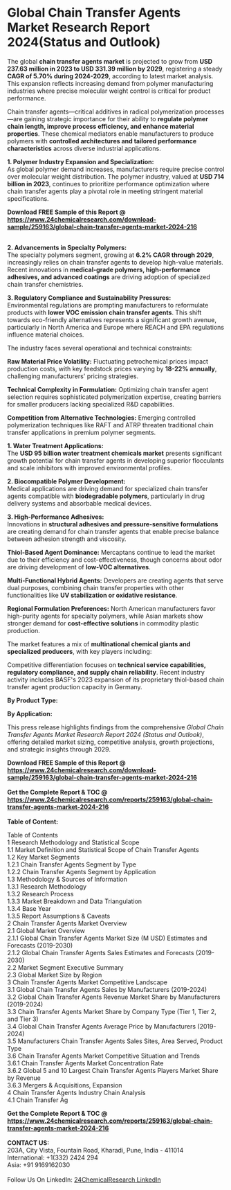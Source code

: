 <h1>Global Chain Transfer Agents Market Research Report 2024(Status and Outlook)</h1><p>The global <strong>chain transfer agents market</strong> is projected to grow from <strong>USD 237.63 million in 2023 to USD 331.39 million by 2029</strong>, registering a steady <strong>CAGR of 5.70% during 2024-2029</strong>, according to latest market analysis. This expansion reflects increasing demand from polymer manufacturing industries where precise molecular weight control is critical for product performance.</p><p>Chain transfer agents—critical additives in radical polymerization processes—are gaining strategic importance for their ability to <strong>regulate polymer chain length, improve process efficiency, and enhance material properties</strong>. These chemical mediators enable manufacturers to produce polymers with <strong>controlled architectures and tailored performance characteristics</strong> across diverse industrial applications.</p><p><strong>1. Polymer Industry Expansion and Specialization:</strong><br>
As global polymer demand increases, manufacturers require precise control over molecular weight distribution. The polymer industry, valued at <strong>USD 714 billion in 2023</strong>, continues to prioritize performance optimization where chain transfer agents play a pivotal role in meeting stringent material specifications.</p><div><b>Download FREE Sample of this Report @ 
            <a href="https://www.24chemicalresearch.com/download-sample/259163/global-chain-transfer-agents-market-2024-216">
            https://www.24chemicalresearch.com/download-sample/259163/global-chain-transfer-agents-market-2024-216</a></b></div><br><p><strong>2. Advancements in Specialty Polymers:</strong><br>
The specialty polymers segment, growing at <strong>6.2% CAGR through 2029</strong>, increasingly relies on chain transfer agents to develop high-value materials. Recent innovations in <strong>medical-grade polymers, high-performance adhesives, and advanced coatings</strong> are driving adoption of specialized chain transfer chemistries.</p><p><strong>3. Regulatory Compliance and Sustainability Pressures:</strong><br>
Environmental regulations are prompting manufacturers to reformulate products with <strong>lower VOC emission chain transfer agents</strong>. This shift towards eco-friendly alternatives represents a significant growth avenue, particularly in North America and Europe where REACH and EPA regulations influence material choices.</p><p>The industry faces several operational and technical constraints:</p><p><strong>Raw Material Price Volatility:</strong> Fluctuating petrochemical prices impact production costs, with key feedstock prices varying by <strong>18-22% annually</strong>, challenging manufacturers' pricing strategies.</p><p><strong>Technical Complexity in Formulation:</strong> Optimizing chain transfer agent selection requires sophisticated polymerization expertise, creating barriers for smaller producers lacking specialized R&amp;D capabilities.</p><p><strong>Competition from Alternative Technologies:</strong> Emerging controlled polymerization techniques like RAFT and ATRP threaten traditional chain transfer applications in premium polymer segments.</p><p><strong>1. Water Treatment Applications:</strong><br>
The <strong>USD 95 billion water treatment chemicals market</strong> presents significant growth potential for chain transfer agents in developing superior flocculants and scale inhibitors with improved environmental profiles.</p><p><strong>2. Biocompatible Polymer Development:</strong><br>
Medical applications are driving demand for specialized chain transfer agents compatible with <strong>biodegradable polymers</strong>, particularly in drug delivery systems and absorbable medical devices.</p><p><strong>3. High-Performance Adhesives:</strong><br>
Innovations in <strong>structural adhesives and pressure-sensitive formulations</strong> are creating demand for chain transfer agents that enable precise balance between adhesion strength and viscosity.</p><p><strong>Thiol-Based Agent Dominance:</strong> Mercaptans continue to lead the market due to their efficiency and cost-effectiveness, though concerns about odor are driving development of <strong>low-VOC alternatives</strong>.</p><p><strong>Multi-Functional Hybrid Agents:</strong> Developers are creating agents that serve dual purposes, combining chain transfer properties with other functionalities like <strong>UV stabilization or oxidative resistance</strong>.</p><p><strong>Regional Formulation Preferences:</strong> North American manufacturers favor high-purity agents for specialty polymers, while Asian markets show stronger demand for <strong>cost-effective solutions</strong> in commodity plastic production.</p><p>The market features a mix of <strong>multinational chemical giants and specialized producers</strong>, with key players including:</p><p>Competitive differentiation focuses on <strong>technical service capabilities, regulatory compliance, and supply chain reliability</strong>. Recent industry activity includes BASF's 2023 expansion of its proprietary thiol-based chain transfer agent production capacity in Germany.</p><p><strong>By Product Type:</strong></p><p><strong>By Application:</strong></p><p>This press release highlights findings from the comprehensive <em>Global Chain Transfer Agents Market Research Report 2024 (Status and Outlook)</em>, offering detailed market sizing, competitive analysis, growth projections, and strategic insights through 2029.</p><div><b>Download FREE Sample of this Report @ 
            <a href="https://www.24chemicalresearch.com/download-sample/259163/global-chain-transfer-agents-market-2024-216">
            https://www.24chemicalresearch.com/download-sample/259163/global-chain-transfer-agents-market-2024-216</a></b></div><br><div><b>Get the Complete Report & TOC @ 
            <a href="https://www.24chemicalresearch.com/reports/259163/global-chain-transfer-agents-market-2024-216">
            https://www.24chemicalresearch.com/reports/259163/global-chain-transfer-agents-market-2024-216</a></b></div><br>
            <b>Table of Content:</b><p>Table of Contents<br />
1 Research Methodology and Statistical Scope<br />
1.1 Market Definition and Statistical Scope of Chain Transfer Agents<br />
1.2 Key Market Segments<br />
1.2.1 Chain Transfer Agents Segment by Type<br />
1.2.2 Chain Transfer Agents Segment by Application<br />
1.3 Methodology & Sources of Information<br />
1.3.1 Research Methodology<br />
1.3.2 Research Process<br />
1.3.3 Market Breakdown and Data Triangulation<br />
1.3.4 Base Year<br />
1.3.5 Report Assumptions & Caveats<br />
2 Chain Transfer Agents Market Overview<br />
2.1 Global Market Overview<br />
2.1.1 Global Chain Transfer Agents Market Size (M USD) Estimates and Forecasts (2019-2030)<br />
2.1.2 Global Chain Transfer Agents Sales Estimates and Forecasts (2019-2030)<br />
2.2 Market Segment Executive Summary<br />
2.3 Global Market Size by Region<br />
3 Chain Transfer Agents Market Competitive Landscape<br />
3.1 Global Chain Transfer Agents Sales by Manufacturers (2019-2024)<br />
3.2 Global Chain Transfer Agents Revenue Market Share by Manufacturers (2019-2024)<br />
3.3 Chain Transfer Agents Market Share by Company Type (Tier 1, Tier 2, and Tier 3)<br />
3.4 Global Chain Transfer Agents Average Price by Manufacturers (2019-2024)<br />
3.5 Manufacturers Chain Transfer Agents Sales Sites, Area Served, Product Type<br />
3.6 Chain Transfer Agents Market Competitive Situation and Trends<br />
3.6.1 Chain Transfer Agents Market Concentration Rate<br />
3.6.2 Global 5 and 10 Largest Chain Transfer Agents Players Market Share by Revenue<br />
3.6.3 Mergers & Acquisitions, Expansion<br />
4 Chain Transfer Agents Industry Chain Analysis<br />
4.1 Chain Transfer Ag</p><div><b>Get the Complete Report & TOC @ 
            <a href="https://www.24chemicalresearch.com/reports/259163/global-chain-transfer-agents-market-2024-216">
            https://www.24chemicalresearch.com/reports/259163/global-chain-transfer-agents-market-2024-216</a></b></div><br><b>CONTACT US:</b><br>
            203A, City Vista, Fountain Road, Kharadi, Pune, India - 411014<br>
            International: +1(332) 2424 294<br>
            Asia: +91 9169162030 <br><br>
            Follow Us On LinkedIn: <a href="https://www.linkedin.com/company/24chemicalresearch/">24ChemicalResearch LinkedIn</a>